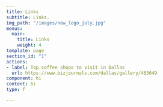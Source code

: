 ```yaml
---
title: Links
subtitle: Links.
img_path: "/images/new_logo_july.jpg"
menus:
  main:
    title: Links
    weight: 4
template: page
section_id: "1"
actions:
- label: Top coffee shops to visit in Dallas
  url: https://www.bizjournals.com/dallas/gallery/463649
component: hi
content: hi
type: f

---
```

